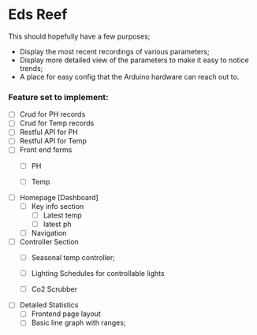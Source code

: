 # Eds Reef
This should hopefully have a few purposes;
* Display the most recent recordings of various parameters;
* Display more detailed view of the parameters to make it easy to notice trends;
* A place for easy config that the Arduino hardware can reach out to. 

### Feature set to implement:
- [ ] Crud for PH records
- [ ] Crud for Temp records
- [ ] Restful API for PH
- [ ] Restful API for Temp
- [ ] Front end forms
    - [ ] PH
    - [ ] Temp

    
- [ ] Homepage [Dashboard]
    - [ ] Key info section
        - [ ] Latest temp
        - [ ] latest ph
    - [ ] Navigation 

- [ ] Controller Section
    - [ ] Seasonal temp controller;
    - [ ] Lighting Schedules for controllable lights
    - [ ] Co2 Scrubber


- [ ] Detailed Statistics 
    - [ ] Frontend page layout
    - [ ] Basic line graph with ranges;
